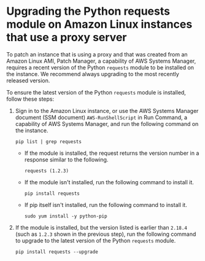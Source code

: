 # Upgrading the Python requests module on Amazon Linux instances that use a proxy server<a name="sysman-proxy-with-ssm-agent-al-python-requests"></a>

To patch an instance that is using a proxy and that was created from an Amazon Linux AMI, Patch Manager, a capability of AWS Systems Manager, requires a recent version of the Python `requests` module to be installed on the instance\. We recommend always upgrading to the most recently released version\.

To ensure the latest version of the Python `requests` module is installed, follow these steps:

1. Sign in to the Amazon Linux instance, or use the AWS Systems Manager document \(SSM document\) `AWS-RunShellScript` in Run Command, a capability of AWS Systems Manager, and run the following command on the instance\. 

   ```
   pip list | grep requests
   ```
   + If the module is installed, the request returns the version number in a response similar to the following\.

     ```
     requests (1.2.3)
     ```
   + If the module isn't installed, run the following command to install it\.

     ```
     pip install requests
     ```
   + If pip itself isn't installed, run the following command to install it\.

     ```
     sudo yum install -y python-pip
     ```

1. If the module is installed, but the version listed is earlier than `2.18.4` \(such as `1.2.3` shown in the previous step\), run the following command to upgrade to the latest version of the Python `requests` module\.

   ```
   pip install requests --upgrade
   ```